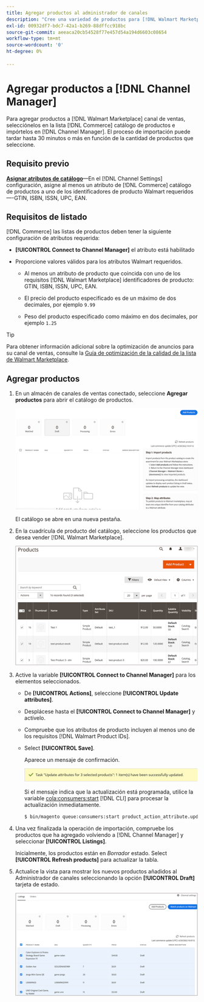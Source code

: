 ```yaml
---
title: Agregar productos al administrador de canales
description: "Cree una variedad de productos para [!DNL Walmart Marketplace] ventas mediante la adición de productos del catálogo al canal de ventas configurado en el Administrador de canales."
exl-id: 00932df7-bdc7-42a1-b269-88dffcc918bc
source-git-commit: aeeaca20cb54528f77e457d54a194d6603c08654
workflow-type: tm+mt
source-wordcount: '0'
ht-degree: 0%

---
```



# Agregar productos a [!DNL Channel Manager]

Para agregar productos a [!DNL Walmart Marketplace] canal de ventas, selecciónelos en la lista [!DNL Commerce] catálogo de productos e impórtelos en [!DNL Channel Manager].
El proceso de importación puede tardar hasta 30 minutos o más en función de la cantidad de productos que seleccione.

## Requisito previo

**[Asignar atributos de catálogo](map-catalog-attributes.md)**—En el [!DNL Channel Settings] configuración, asigne al menos un atributo de [!DNL Commerce] catálogo de productos a uno de los identificadores de producto Walmart requeridos—-GTIN, ISBN, ISSN, UPC, EAN.

## Requisitos de listado

[!DNL Commerce] las listas de productos deben tener la siguiente configuración de atributos requerida:

- **[!UICONTROL Connect to Channel Manager]** el atributo está habilitado

- Proporcione valores válidos para los atributos Walmart requeridos.

   - Al menos un atributo de producto que coincida con uno de los requisitos [!DNL Walmart Marketplace] identificadores de producto: GTIN, ISBN, ISSN, UPC, EAN.

   - El precio del producto especificado es de un máximo de dos decimales, por ejemplo `9.99`

   - Peso del producto especificado como máximo en dos decimales, por ejemplo `1.25`

>[!TIP]
>
>Para obtener información adicional sobre la optimización de anuncios para su canal de ventas, consulte la [Guía de optimización de la calidad de la lista de Walmart Marketplace](https://marketplace.walmart.com/wp-content/uploads/2020/09/WMP_listing_quality_optimization_guide.pdf).

## Agregar productos

1. En un almacén de canales de ventas conectado, seleccione **Agregar productos** para abrir el catálogo de productos.

   ![Agregar productos al almacén de canales de ventas](assets/add-initial-products-to-connected-channel.png)

   El catálogo se abre en una nueva pestaña.

1. En la cuadrícula de producto del catálogo, seleccione los productos que desea vender [!DNL Walmart Marketplace].

   ![Enviar productos al almacén de canales de ventas](assets/select-products-from-catalog.png)

1. Active la variable **[!UICONTROL Connect to Channel Manager]** para los elementos seleccionados.

   - De **[!UICONTROL Actions]**, seleccione **[!UICONTROL Update attributes]**.

   - Desplácese hasta el **[!UICONTROL Connect to Channel Manager]** y actívelo.

   - Compruebe que los atributos de producto incluyen al menos uno de los requisitos [!DNL Walmart Product IDs].

   - Select **[!UICONTROL Save]**.

      Aparece un mensaje de confirmación.

      ![Importación de productos del catálogo al mensaje de confirmación de canal de ventas](assets/product-import-from-catalog-confirmation.png)

      Si el mensaje indica que la actualización está programada, utilice la variable [cola:consumers:start](https://devdocs.magento.com/guides/v2.4/config-guide/cli/config-cli-subcommands-queue.html) [!DNL CLI] para procesar la actualización inmediatamente.

      ```bash
      $ bin/magento queue:consumers:start product_action_attribute.update
      ```

1. Una vez finalizada la operación de importación, compruebe los productos que ha agregado volviendo a [!DNL Channel Manager] y seleccionar **[!UICONTROL Listings]**.

   Inicialmente, los productos están en *Borrador* estado. Select **[!UICONTROL Refresh products]** para actualizar la tabla.

1. Actualice la vista para mostrar los nuevos productos añadidos al Administrador de canales seleccionando la opción **[!UICONTROL Draft]** tarjeta de estado.

   ![Productos importados al canal de ventas conectado](assets/products-in-marketplace-sales-channel.png)


